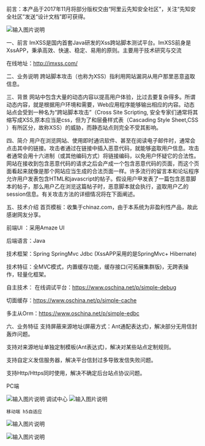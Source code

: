 
前言：本产品于2017年11月将部分版权交由“阿里云先知安全社区”，关注“先知安全社区”发送“设计文档”即可获得。



![输入图片说明](https://gitee.com/uploads/images/2018/0311/125137_6a972e6f_1200611.png "thumb-Mon_1711-5_1125902609926256_f6c1187f2871fb9.png")


一、前言
ImXSS是国内首套Java研发的Xss跨站脚本测试平台。ImXSS前身是XssAPP，秉承高效、快速、稳定、易用的原则。主要用于技术研究与交流

在线地址：http://imxss.com/

二、业务说明
跨站脚本攻击（也称为XSS）指利用网站漏洞从用户那里恶意盗取信息。

三、背景
网站中包含大量的动态内容以提高用户体验，比过去要复杂得多。所谓动态内容，就是根据用户环境和需要，Web应用程序能够输出相应的内容。动态站点会受到一种名为“跨站脚本攻击”（Cross Site Scripting, 安全专家们通常将其缩写成XSS,原本应当是css，但为了和层叠样式表（Cascading Style Sheet,CSS ）有所区分，故称XSS）的威胁，而静态站点则完全不受其影响。

四、简介
用户在浏览网站、使用即时通讯软件、甚至在阅读电子邮件时，通常会点击其中的链接。攻击者通过在链接中插入恶意代码，就能够盗取用户信息。攻击者通常会用十六进制（或其他编码方式）将链接编码，以免用户怀疑它的合法性。网站在接收到包含恶意代码的请求之后会产成一个包含恶意代码的页面，而这个页面看起来就像是那个网站应当生成的合法页面一样。许多流行的留言本和论坛程序允许用户发表包含HTML和javascript的帖子。假设用户甲发表了一篇包含恶意脚本的帖子，那么用户乙在浏览这篇帖子时，恶意脚本就会执行，盗取用户乙的session信息。有关攻击方法的详细情况将在下面阐述。

五、技术介绍
首页模板：收集于chinaz.com，由于本系统为非盈利性产品，故此感谢网友分享。

前端UI  ：采用Amaze UI

后端语言：Java

技术框架：Spring SpringMvc Jdbc (XssAPP采用的是SpringMvc+ Hibernate)

技术特征：全MVC模式，内置缓存功能，缓存接口(可拓展集群版)，无跨表操作，轻量化框架。

自主技术：
在线调试平台：https://www.oschina.net/p/simple-debug

切面缓存：https://www.oschina.net/p/simple-cache

多主从Orm：https://www.oschina.net/p/simple-edbc

六、业务特征
支持屏蔽来源地址(屏蔽方式：Ant通配表达式)，解决部分无用信封轰炸问题。

支持对来源地址单独定制模板(Ant表达式)，解决对某些站点定制规则。

支持自定义发信服务器，解决平台信封过多导致发信失败问题。

支持Http/Https同时使用，解决不确定后台站点协议问题。

PC端

![输入图片说明](https://gitee.com/uploads/images/2018/0311/125213_b9eee956_1200611.png "Mon_1711-5_1125902609926256_358988769ea8d47.png")
调试中心
  ![输入图片说明](https://gitee.com/uploads/images/2018/0311/125234_f4cc5a52_1200611.png "Mon_1711-5_1125902609926256_73c254e1ff51ac8.png")
    
    移动端 h5自适应
![输入图片说明](https://gitee.com/uploads/images/2018/0311/125258_a8d5c994_1200611.png "Mon_1711-5_1125902609926256_2745941c50e8414.png")

![输入图片说明](https://gitee.com/uploads/images/2018/0311/125313_37c60f3f_1200611.png "Mon_1711-5_1125902609926256_7b500996afd590c.png")
      
        
